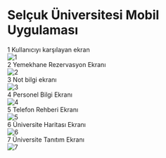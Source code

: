 # Selçuk Üniversitesi Mobil Uygulaması
1 Kullanıcıyı karşılayan ekran <br />
![1](https://user-images.githubusercontent.com/35013722/85950199-12b5e480-b964-11ea-8416-85bbc979ddbf.PNG) <br />
2 Yemekhane Rezervasyon Ekranı <br />
![2](https://user-images.githubusercontent.com/35013722/85950219-39741b00-b964-11ea-88d1-1b067bc028dc.PNG)<br />
3 Not bilgi ekranı<br />
![3](https://user-images.githubusercontent.com/35013722/85950241-53156280-b964-11ea-8343-cae4ca9b3497.PNG)<br />
4 Personel Bilgi Ekranı<br />
![4](https://user-images.githubusercontent.com/35013722/85950248-64f70580-b964-11ea-879f-e5e3a86eed58.PNG)<br />
5 Telefon Rehberi Ekranı<br />
![5](https://user-images.githubusercontent.com/35013722/85950255-73452180-b964-11ea-95e9-51f9dbc85be3.PNG)<br />
6 Üniversite Haritası Ekranı<br />
![6](https://user-images.githubusercontent.com/35013722/85950261-83f59780-b964-11ea-93dc-9ee0d54f8344.PNG)<br />
7 Üniversite Tanıtım Ekranı<br />
![7](https://user-images.githubusercontent.com/35013722/85950333-cd45e700-b964-11ea-8172-8155de6168e2.PNG)<br />


